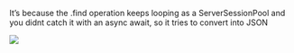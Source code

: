 

It’s because the .find operation keeps looping as a ServerSessionPool and you didnt catch it with an async await, so it tries to convert into JSON


![](https://i.imgur.com/PYXy3FJ.png)
